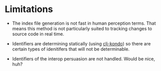 # Limitations

* The index file generation is not fast in human perception terms.  That means this method is not particularly suited to tracking changes to source code in real time.

* Identifiers are determining statically (using [clj-kondo](https://github.com/borkdude/clj-kondo)) so there are certain types of idenitifers that will not be determinable.

* Identifiers of the interop persuasion are not handled.  Would be nice, huh?
